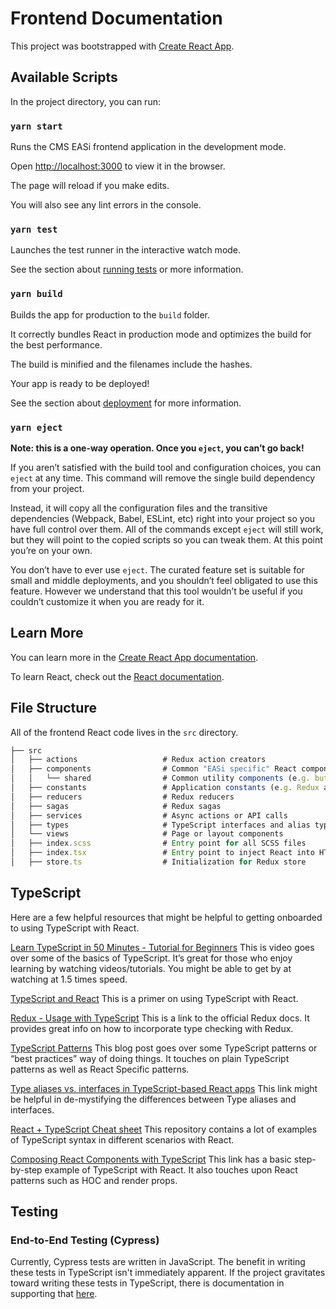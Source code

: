 # Frontend Documentation

This project was bootstrapped with [Create React App](https://github.com/facebook/create-react-app).

## Available Scripts

In the project directory, you can run:

### `yarn start`

Runs the CMS EASi frontend application in the development mode.

Open [http://localhost:3000](http://localhost:3000) to view it in the browser.

The page will reload if you make edits.

You will also see any lint errors in the console.

### `yarn test`

Launches the test runner in the interactive watch mode.

See the section about [running tests](https://facebook.github.io/create-react-app/docs/running-tests)
or more information.

### `yarn build`

Builds the app for production to the `build` folder.

It correctly bundles React in production mode and optimizes the build for the
best performance.

The build is minified and the filenames include the hashes.

Your app is ready to be deployed!

See the section about [deployment](https://facebook.github.io/create-react-app/docs/deployment)
for more information.

### `yarn eject`

**Note: this is a one-way operation. Once you `eject`, you can’t go back!**

If you aren’t satisfied with the build tool and configuration choices, you can
`eject` at any time. This command will remove the single build dependency from
your project.

Instead, it will copy all the configuration files and the transitive
dependencies (Webpack, Babel, ESLint, etc) right into your project so you have
full control over them. All of the commands except `eject` will still work, but
they will point to the copied scripts so you can tweak them. At this point
you’re on your own.

You don’t have to ever use `eject`. The curated feature set is suitable for
small and middle deployments, and you shouldn’t feel obligated to use this
feature. However we understand that this tool wouldn’t be useful if you
couldn’t customize it when you are ready for it.

## Learn More

You can learn more in the [Create React App documentation](https://facebook.github.io/create-react-app/docs/getting-started).

To learn React, check out the [React documentation](https://reactjs.org/).

## File Structure

All of the frontend React code lives in the `src` directory.

```javascript
├── src
│   ├── actions                   # Redux action creators
│   ├── components                # Common "EASi specific" React components used throughout the application
│   │   └── shared                # Common utility components (e.g. buttons, tables, loading spinner, etc.)
│   ├── constants                 # Application constants (e.g. Redux action types)
│   ├── reducers                  # Redux reducers
│   ├── sagas                     # Redux sagas
│   ├── services                  # Async actions or API calls
│   ├── types                     # TypeScript interfaces and alias types
│   └── views                     # Page or layout components
│   ├── index.scss                # Entry point for all SCSS files
│   ├── index.tsx                 # Entry point to inject React into HTML
│   ├── store.ts                  # Initialization for Redux store
```

## TypeScript

Here are a few helpful resources that might be helpful to getting onboarded to
using TypeScript with React.

[Learn TypeScript in 50 Minutes - Tutorial for Beginners](https://www.youtube.com/watch?v=WBPrJSw7yQA)
This is video goes over some of the basics of TypeScript. It’s great for those
who enjoy learning by watching videos/tutorials. You might be able to get by at
watching at 1.5 times speed.

[TypeScript and React](https://fettblog.eu/typescript-react/)
This is a primer on using TypeScript with React.

[Redux - Usage with TypeScript](https://redux.js.org/recipes/usage-with-typescript)
This is a link to the official Redux docs. It provides great info on how to
incorporate type checking with Redux.

[TypeScript Patterns](https://medium.com/@martin_hotell/10-typescript-pro-tips-patterns-with-or-without-react-5799488d6680)
This blog post goes over some TypeScript patterns or “best practices” way of
doing things. It touches on plain TypeScript patterns as well as React Specific
patterns.

[Type aliases vs. interfaces in TypeScript-based React apps](https://medium.com/@koss_lebedev/type-aliases-vs-interfaces-in-typescript-based-react-apps-e77c9a1d5fd0)
This link might be helpful in de-mystifying the differences between Type
aliases and interfaces.

[React + TypeScript Cheat sheet](https://github.com/typescript-cheatsheets/react-typescript-cheatsheet)
This repository contains a lot of examples of TypeScript syntax in different
scenarios with React.

[Composing React Components with TypeScript](https://www.pluralsight.com/guides/composing-react-components-with-typescript)
This link has a basic step-by-step example of TypeScript with React. It also
touches upon React patterns such as HOC and render props.

## Testing

### End-to-End Testing (Cypress)

Currently, Cypress tests are written in JavaScript. The benefit in writing these
tests in TypeScript isn't immediately apparent. If the project gravitates toward
writing these tests in TypeScript, there is documentation in supporting that [here](https://www.cypress.io/blog/2019/05/13/code-create-react-app-v3-and-its-cypress-tests-using-typescript/).
